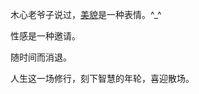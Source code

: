 木心老爷子说过，[美貌](https://www.douban.com/group/topic/12641976/)是一种表情。^_^

性感是一种邀请。

随时间而消退。

人生这一场修行，刻下智慧的年轮，喜迎散场。